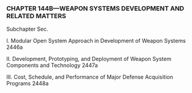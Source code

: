 ### **CHAPTER 144B—WEAPON SYSTEMS DEVELOPMENT AND RELATED MATTERS** ###

Subchapter Sec.

I. Modular Open System Approach in Development of Weapon Systems 2446a

II. Development, Prototyping, and Deployment of Weapon System Components and Technology 2447a

III. Cost, Schedule, and Performance of Major Defense Acquisition Programs 2448a